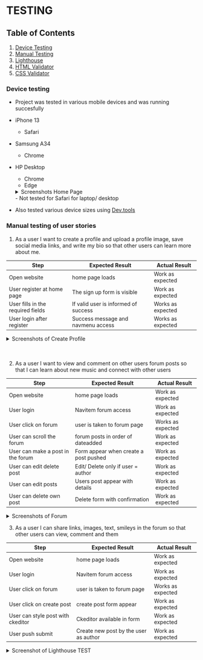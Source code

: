 # TESTING

## Table of Contents

1. [Device Testing](#device-testing)
2. [Manual Testing](#manual-testing-of-user-stories)
3. [Lighthouse](#lighthouse)
4. [HTML Validator](#WC3-Validator)
5. [CSS Validator](#JIGSAW-Validator)


### Device testing

- Project was tested in various mobile devices and was running succesfully
- iPhone 13
    - Safari
- Samsung A34
    - Chrome
- HP Desktop
    - Chrome
    - Edge
    <details><summary>Screenshots Home Page</summary>
  <img src="TESTING/screenshots/home_page_chrome.jpg">
    
  </details>
    - Not tested for Safari for laptop/ desktop
- Also tested various device sizes using [Dev.tools](https://developer.chrome.com/docs/devtools/)

### Manual testing of user stories

1. As a user I want to create a profile and upload a profile image, save social media links, and write my bio so that other users can learn more about me.

| **Step**                            | **Expected Result**                       | **Actual Result** |
| ----------------------------------- | ----------------------------------------- | ----------------- |
| Open website                        | home page loads                           | Work as expected  |
| User register at home page          | The sign up form is visible               | Work as expected  |
| User fills in the required fields   | If valid user is informed of success      | Works as expected |
| User login after register           | Success message and navmenu access        | Works as expected |


<details><summary>Screenshots of Create Profile</summary>
<img src="TESTING/screenshots/register.jpg" >
<img src="TESTING/screenshots/signup_form.jpg" >
<img src="TESTING/screenshots/after_register_success.jpg" >
<img src="TESTING/screenshots/after_login.jpg" >
</details>
<br>
<br>


2. As a user I want to view and comment on other users forum posts so that I can learn about new music and connect with other users

| **Step**                                | **Expected Result**                     | **Actual Result** |
| --------------------------------------- | --------------------------------------- | ----------------- |
| Open website                            | home page loads                         | Work as expected  |
| User login                              | Navitem forum access                    | Work as expected  |
| User click on forum                     | user is taken to forum page             | Works as expected |
| User can scroll the forum               | forum posts in order of dateadded       | Work as expected  |
| User can make a post in the forum       | Form appear when create a post pushed   | Work as expected  |
| User can edit delete post               | Edit/ Delete only if user = author      | Work as expected  |
| User can edit posts                     | Users post appear with details          | Work as expected  |
| User can delete own post                | Delete form with confirmation           | Work as expected  |

 <details><summary>Screenshots of Forum</summary>
<img src="TESTING/screenshots/home_page_chrome.jpg" >
<img src="TESTING/screenshots/after_login_success.jpg" >
<img src="TESTING/screenshots/forum_view.jpg" >
<img src="TESTING/screenshots/forum_scroll.jpg" >
<img src="TESTING/screenshots/forum_scroll.jpg" >
<img src="TESTING/screenshots/user_forum_author.jpg" >
<img src="TESTING/screenshots/user_edit_forum.jpg" >
<img src="TESTING/screenshots/delete_post.jpg" >
</details>

3. As a user I can share links, images, text, smileys in the forum so that other users can view, comment and them

| **Step**                                | **Expected Result**                     | **Actual Result** |
| --------------------------------------- | --------------------------------------- | ----------------- |
| Open website                            | home page loads                         | Work as expected  |
| User login                              | Navitem forum access                    | Work as expected  |
| User click on forum                     | user is taken to forum page             | Works as expected |
| User click on create post               | create post form appear                 | Work as expected  |
| User can style post with ckeditor       | Ckeditor available in form              | Work as expected  |
| User push submit                        | Create new post by the user as author   | Work as expected  |


<details><summary>Screenshot of Lighthouse TEST</summary>
<img src="TESTING/screenshots/lighthouseTEST.png" >
</details>